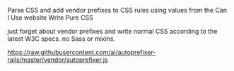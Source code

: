 Parse CSS and add vendor prefixes to CSS rules using values from the Can I Use website
Write Pure CSS

 just forget about vendor prefixes and write normal CSS according to the latest W3C specs. 
 no Sass or mixins.
 
 
  https://raw.githubusercontent.com/ai/autoprefixer-rails/master/vendor/autoprefixer.js

